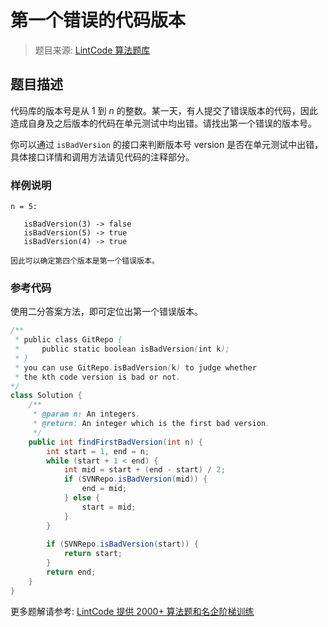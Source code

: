 # 第一个错误的代码版本
 > 题目来源: [LintCode 算法题库](https://www.lintcode.com/problem/first-bad-version/?utm_source=sc-github-wzz)
 ## 题目描述
 代码库的版本号是从 1 到 *n* 的整数。某一天，有人提交了错误版本的代码，因此造成自身及之后版本的代码在单元测试中均出错。请找出第一个错误的版本号。

你可以通过 `isBadVersion` 的接口来判断版本号 version 是否在单元测试中出错，具体接口详情和调用方法请见代码的注释部分。
 ### 样例说明
 ```
n = 5:

    isBadVersion(3) -> false
    isBadVersion(5) -> true
    isBadVersion(4) -> true

因此可以确定第四个版本是第一个错误版本。
```
 ### 参考代码
 使用二分答案方法，即可定位出第一个错误版本。
```java
/**
 * public class GitRepo {
 *     public static boolean isBadVersion(int k);
 * }
 * you can use GitRepo.isBadVersion(k) to judge whether 
 * the kth code version is bad or not.
*/
class Solution {
    /**
     * @param n: An integers.
     * @return: An integer which is the first bad version.
     */
    public int findFirstBadVersion(int n) {
        int start = 1, end = n;
        while (start + 1 < end) {
            int mid = start + (end - start) / 2;
            if (SVNRepo.isBadVersion(mid)) {
                end = mid;
            } else {
                start = mid;
            }
        }
            
        if (SVNRepo.isBadVersion(start)) {
            return start;
        }
        return end;
    }
}
```
 更多题解请参考: [LintCode 提供 2000+ 算法题和名企阶梯训练](https://www.lintcode.com/problem/?utm_source=sc-github-wzz)